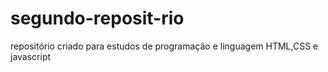# segundo-reposit-rio
repositório criado para estudos de programação e linguagem HTML,CSS e javascript
